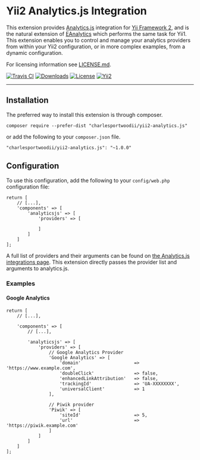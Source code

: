 # Yii2 Analytics.js Integration

This extension provides [Analytics.js](https://segment.com/docs/libraries/analytics.js/) integration for [Yii Framework 2](www.yiiframework.com), and is the natural extension of [EAnalytics](https://github.com/charlesportwoodii/EAnalytics) which performs the same task for Yii1. This extension enables you to control and manage your analytics providers from within your Yii2 configuration, or in more complex examples, from a dynamic configuration.

For licensing information see [LICENSE.md](LICENSE.md).

[![Travis CI](https://travis-ci.org/charlesportwoodii/yii2-analytics.js.svg?branch=master)](https://travis-ci.org/charlesportwoodii/yii2-analytics.js)
[![Downloads](https://img.shields.io/packagist/dt/charlesportwoodii/yii2-analytics.js.svg?style=flat)](https://packagist.org/packages/charlesportwoodii/yii2-analytics.js)
[![License](https://img.shields.io/badge/license-MIT-orange.svg?style=flat "License")](LICENSE.md)
[![Yii2](https://img.shields.io/badge/Powered_by-Yii_Framework-green.svg?style=flat)](http://www.yiiframework.com/)

------

## Installation

The preferred way to install this extension is through composer.

```
composer require --prefer-dist "charlesportwoodii/yii2-analytics.js"
```

or add the following to your ```composer.json``` file.

```
"charlesportwoodii/yii2-analytics.js": "~1.0.0"
```

## Configuration

To use this configuration, add the following to your ```config/web.php``` configuration file:

```
return [
	// [...],
	'components' => [
		'analyticsjs' => [
			'providers' => [
			
			]
		]
	]	
];
```

A full list of providers and their arguments can be found on [the Analytics.js integrations page](https://segment.com/docs/integrations/). This extension directly passes the provider list and arguments to analytics.js.

### Examples

#### Google Analytics

```
return [
	// [...],

	'components' => [
		// [...],

		'analyticsjs' => [
			'providers' => [
				// Google Analytics Provider
				'Google Analytics' => [
					'domain' 					=> 'https://www.example.com',
					'doubleClick' 				=> false,
					'enhancedLinkAttribution' 	=> false,
					'trackingId' 				=> 'UA-XXXXXXXX',
					'universalClient' 			=> 1
				],
		
				// Piwik provider
				'Piwik' => [
					'siteId' 					=> 5,
					'url'						=> 'https://piwik.example.com'
				]			
			]
		]
	]	
];
```
